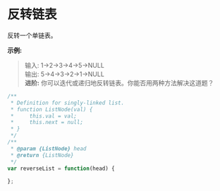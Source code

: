 <!--
 * @Description: 
 * @version: 
 * @Author: WuTao
 * @Date: 2019-12-27 21:08:21
 * @LastEditors  : WuTao
 * @LastEditTime : 2019-12-27 21:09:23
 -->
# 反转链表
反转一个单链表。

**示例:**
> 输入: 1->2->3->4->5->NULL  
> 输出: 5->4->3->2->1->NULL  
**进阶:**
你可以迭代或递归地反转链表。你能否用两种方法解决这道题？

```javascript
/**
 * Definition for singly-linked list.
 * function ListNode(val) {
 *     this.val = val;
 *     this.next = null;
 * }
 */
/**
 * @param {ListNode} head
 * @return {ListNode}
 */
var reverseList = function(head) {
    
};
```